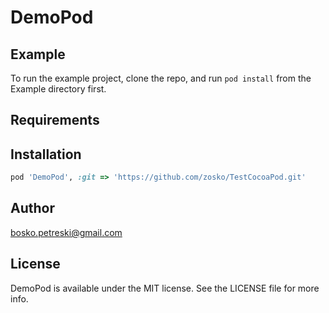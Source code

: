 # DemoPod
## Example

To run the example project, clone the repo, and run `pod install` from the Example directory first.

## Requirements

## Installation

```ruby
pod 'DemoPod', :git => 'https://github.com/zosko/TestCocoaPod.git'
```

## Author

bosko.petreski@gmail.com

## License

DemoPod is available under the MIT license. See the LICENSE file for more info.
